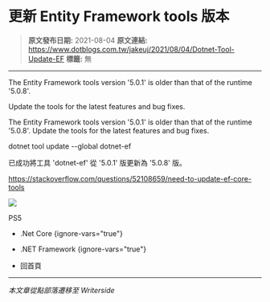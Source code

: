 # 更新 Entity Framework tools 版本

> **原文發布日期:** 2021-08-04
> **原文連結:** https://www.dotblogs.com.tw/jakeuj/2021/08/04/Dotnet-Tool-Update-EF
> **標籤:** 無

---

The Entity Framework tools version '5.0.1' is older than that of the runtime '5.0.8'.

Update the tools for the latest features and bug fixes.

The Entity Framework tools version '5.0.1' is older than that of the runtime '5.0.8'. Update the tools for the latest features and bug fixes.

dotnet tool update --global dotnet-ef

已成功將工具 'dotnet-ef' 從 '5.0.1' 版更新為 '5.0.8' 版。

https://stackoverflow.com/questions/52108659/need-to-update-ef-core-tools

![](https://card.psnprofiles.com/1/jakeuj.png)

PS5

* .Net Core
{ignore-vars="true"}
* .NET Framework
{ignore-vars="true"}

* 回首頁

---

*本文章從點部落遷移至 Writerside*
